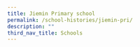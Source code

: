 ```yaml
---
title: Jiemin Primary school
permalink: /school-histories/jiemin-pri/
description: ""
third_nav_title: Schools
---
```


